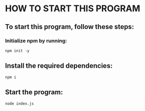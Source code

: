 # HOW TO START THIS PROGRAM

## To start this program, follow these steps:

### Initialize npm by running:

```npm init -y```

## Install the required dependencies:

```npm i```

## Start the program:

```node index.js```
